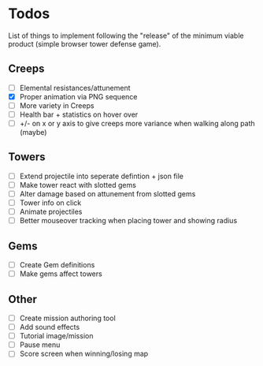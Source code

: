 # Todos

List of things to implement following the "release" of the minimum viable product (simple browser tower defense game).

## Creeps

-   [ ] Elemental resistances/attunement
-   [x] Proper animation via PNG sequence
-   [ ] More variety in Creeps
-   [ ] Health bar + statistics on hover over
-   [ ] +/- on x or y axis to give creeps more variance when walking along path (maybe)

## Towers

-   [ ] Extend projectile into seperate defintion + json file
-   [ ] Make tower react with slotted gems
-   [ ] Alter damage based on attunement from slotted gems
-   [ ] Tower info on click
-   [ ] Animate projectiles
-   [ ] Better mouseover tracking when placing tower and showing radius

## Gems

-   [ ] Create Gem definitions
-   [ ] Make gems affect towers

## Other

-   [ ] Create mission authoring tool
-   [ ] Add sound effects
-   [ ] Tutorial image/mission
-   [ ] Pause menu
-   [ ] Score screen when winning/losing map
